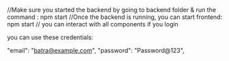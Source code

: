 //Make sure you started the backend by going to backend folder & run the command : npm start
//Once the backend is running, you can start frontend: npm start
// you can interact with all components if you login

you can use these credentials:

"email": "batra@example.com",
"password": "Password@123",
